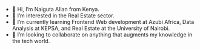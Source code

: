 - 👋 Hi, I’m Naiguta Allan from Kenya.
- 👀 I’m interested in the Real Estate sector.
- 🌱 I’m currently learning Frontend Web development at Azubi Africa, Data Analysis at KEPSA, and Real Estate at the University of Nairobi.
- 💞️ I’m looking to collaborate on anything that augments my knowledge in the tech world.


